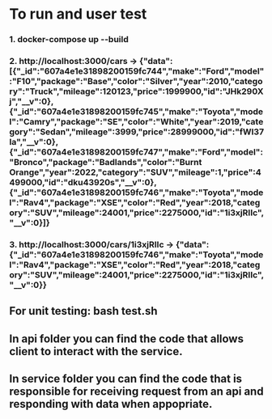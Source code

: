 # To run and user test

### 1. docker-compose up --build

### 2. http://localhost:3000/cars -> {"data":[{"_id":"607a4e1e31898200159fc744","make":"Ford","model":"F10","package":"Base","color":"Silver","year":2010,"category":"Truck","mileage":120123,"price":1999900,"id":"JHk290Xj","__v":0},{"_id":"607a4e1e31898200159fc745","make":"Toyota","model":"Camry","package":"SE","color":"White","year":2019,"category":"Sedan","mileage":3999,"price":28999000,"id":"fWI37Ia","__v":0},{"_id":"607a4e1e31898200159fc747","make":"Ford","model":"Bronco","package":"Badlands","color":"Burnt Orange","year":2022,"category":"SUV","mileage":1,"price":4499000,"id":"dku43920s","__v":0},{"_id":"607a4e1e31898200159fc746","make":"Toyota","model":"Rav4","package":"XSE","color":"Red","year":2018,"category":"SUV","mileage":24001,"price":2275000,"id":"1i3xjRIIc","__v":0}]}

### 3. http://localhost:3000/cars/1i3xjRIIc -> {"data":{"\_id":"607a4e1e31898200159fc746","make":"Toyota","model":"Rav4","package":"XSE","color":"Red","year":2018,"category":"SUV","mileage":24001,"price":2275000,"id":"1i3xjRIIc","\_\_v":0}}

## For unit testing: bash test.sh

## In api folder you can find the code that allows client to interact with the service.

## In service folder you can find the code that is responsible for receiving request from an api and responding with data when appopriate.
